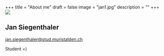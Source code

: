 +++
title = "About me"
draft = false
image = "jan1.jpg"
description = ""
+++
![](/img/default-author.jpg)

## Jan Siegenthaler

jan.siegenthaler@stud.muristalden.ch

Student =)